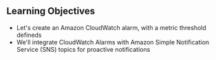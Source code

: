 ## Learning Objectives

* Let's create an Amazon CloudWatch alarm, with a metric threshold defineds
* We'll integrate CloudWatch Alarms with Amazon Simple Notification Service (SNS) topics for proactive notifications
